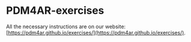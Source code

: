 # PDM4AR-exercises

All the necessary instructions are on our website: [https://pdm4ar.github.io/exercises/](https://pdm4ar.github.io/exercises/).